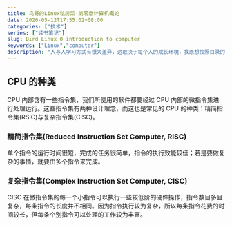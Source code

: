 ```yaml
---
title: 鸟哥的Linux私房菜-第零章计算机概论
date: 2020-05-12T17:55:02+08:00
categories: ["技术"]
series: ["读书笔记"]
slug: Bird Linux 0 introduction to computer
keywords: ["Linux","computer"]
description: "人与人学习方式有很大差异，这取决于每个人的成长环境，我原想按照目录的结构设计学习这本 Linux 书。现在发现，这样学习没有趣味。我理解的学习应该是充满趣味的、成就满满的，而不是枯燥乏味的。"
---
```


## CPU 的种类

CPU 内部含有一些指令集，我们所使用的软件都要经过 CPU 内部的微指令集进行处理运行。这些指令集有两种设计理念，而这也是常见的 CPU 的种类：精简指令集(RSIC)与复杂指令集(CISC)。

### 精简指令集(Reduced Instruction Set Computer, RISC)

单个指令的运行时间很短，完成的任务很简单，指令的执行效能较佳；若是要做复杂的事情，就要由多个指令来完成。

### 复杂指令集(Complex Instruction Set Computer, CISC)

CISC 在微指令集的每一个小指令可以执行一些较低阶的硬件操作，指令数目多且复杂，每条指令的长度并不相同。因为指令执行较为复杂，所以每条指令花费的时间较长，但每条个别指令可以处理的工作较为丰富。